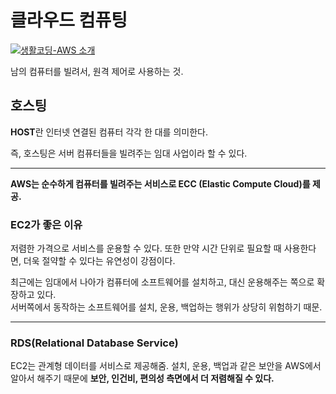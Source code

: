 # **클라우드 컴퓨팅**

[![생활코딩-AWS 소개](https://img.youtube.com/vi/JJSghRnWbag/0.jpg)](https://youtu.be/JJSghRnWbag)

남의 컴퓨터를 빌려서, 원격 제어로 사용하는 것.

## **호스팅**

**HOST**란 인터넷 연결된 컴퓨터 각각 한 대를 의미한다.

즉, 호스팅은 서버 컴퓨터들을 빌려주는 임대 사업이라 할 수 있다.

---

**AWS는 순수하게 컴퓨터를 빌려주는 서비스로 ECC (Elastic Compute Cloud)를 제공.**

### **EC2가 좋은 이유**

저렴한 가격으로 서비스를 운용할 수 있다.
또한 만약 시간 단위로 필요할 때 사용한다면, 더욱 절약할 수 있다는 유연성이 강점이다.

최근에는 임대에서 나아가 컴퓨터에 소프트웨어를 설치하고, 대신 운용해주는 쪽으로 확장하고 있다.  
서버쪽에서 동작하는 소프트웨어를 설치, 운용, 백업하는 행위가 상당히 위험하기 때문.

---

### **RDS(Relational Database Service)**

EC2는 관계형 데이터를 서비스로 제공해줌.
설치, 운용, 백업과 같은 보안을 AWS에서 알아서 해주기 때문에 **보안, 인건비, 편의성 측면에서 더 저렴해질 수 있다.**
